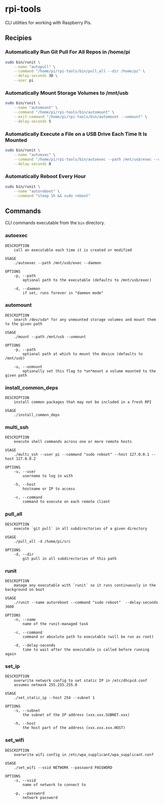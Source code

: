 # rpi-tools
CLI utilities for working with Raspberry Pis.

## Recipies

### Automatically Run Git Pull For All Repos in /home/pi
```sh
sudo bin/runit \
    --name "autopull" \
    --command "/home/pi/rpi-tools/bin/pull_all --dir /home/pi" \
    --delay-seconds 30 \
    --user pi
```

### Automatically Mount Storage Volumes to /mnt/usb
```sh
sudo bin/runit \
    --name "automount" \
    --command "/home/pi/rpi-tools/bin/automount" \
    --exit-command "/home/pi/rpi-tools/bin/automount --unmount" \
    --delay-seconds 5
```

### Automatically Execute a File on a USB Drive Each Time It Is Mounted
```sh
sudo bin/runit \
    --name "autoexec" \
    --command "/home/pi/rpi-tools/bin/autoexec --path /mnt/usb/exec --daemon" \
    --delay-seconds 0
```

### Automatically Reboot Every Hour
```sh
sudo bin/runit \
    --name "autoreboot" \
    --command "sleep 1h && sudo reboot"
```

## Commands
CLI commands executable from the `bin` directory.

### autoexec
```
DESCRIPTION
    call an executable each time it is created or modified

USAGE
    ./autoexec --path /mnt/usb/exec --daemon

OPTIONS
    -p, --path
        optional path to the executable (defaults to /mnt/usb/exec)
    
    -d, --daemon
        if set, runs forever in "daemon mode"
```

### automount
```
DESCRIPTION
    search /dev/sda* for any unmounted storage volumes and mount them to the given path

USAGE
    ./mount --path /mnt/usb --unmount

OPTIONS
    -p, --path
        optional path at which to mount the device (defaults to /mnt/usb)

    -u, --unmount
        optionally set this flag to *un*mount a volume mounted to the given path
```

### install_common_deps
```
DESCRIPTION
    install common packages that may not be included in a fresh RPI

USAGE
    ./install_common_deps
```

### multi_ssh
```
DESCRIPTION
    execute shell commands across one or more remote hosts

USAGE
    ./multi_ssh --user pi --command "sudo reboot" --host 127.0.0.1 --host 127.0.0.2

OPTIONS
    -u, --user
        username to log in with

    -h, --host
        hostname or IP to access
    
    -c, --command
        command to execute on each remote client
```

### pull_all
```
DESCRIPTION
    execute `git pull` in all subdirectories of a given directory

USAGE
    ./pull_all -d /home/pi/src

OPTIONS
    -d, --dir
        git pull in all subdirectories of this path
```

### runit
```
DESCRIPTION
    manage any executable with `runit` so it runs continuously in the background on boot

USAGE
    ./runit --name autoreboot --command "sudo reboot"  --delay-seconds 3600

OPTIONS
    -n, --name
        name of the runit-managed task

    -c, --command
        command or absolute path to executable (will be run as root)

    -d, --delay-seconds
        time to wait after the executable is called before running again
```

### set_ip
```
DESCRIPTION
    overwrite network config to set static IP in /etc/dhcpcd.conf
    assumes netmask 255.255.255.0

USAGE
    ./set_static_ip --host 254 --subnet 1

OPTIONS
    -s, --subnet
        the subnet of the IP address (xxx.xxx.SUBNET.xxx)
    
    -h, --host
        the host part of the address (xxx.xxx.xxx.HOST)
```

### set_wifi
```
DESCRIPTION
    overwrite wifi config in /etc/wpa_supplicant/wpa_supplicant.conf

USAGE
    ./set_wifi --ssid NETWORK --password PASSWORD

OPTIONS
    -s, --ssid
        name of network to connect to
    
    -p, --password
        network password
```